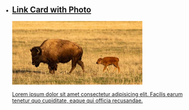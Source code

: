 

<ul class="usa-card-group">
  <li class="usa-card tablet:grid-col-5">
  <a href="#">
    <div class="usa-card__container">
      <div class="usa-card__header">
        <h2 class="usa-card__heading">Link Card with Photo</h2>
      </div>
      <div class="usa-card__media">
        <div class="usa-card__img">
          <img
            src="/assets/customImages/cards/Buffalofamily.webp"
            alt="A placeholder image"
          />
        </div>
      </div>
      <div class="usa-card__body">
        <p>
          Lorem ipsum dolor sit amet consectetur adipisicing elit. Facilis earum
          tenetur quo cupiditate, eaque qui officia recusandae.
        </p>
      </div>
    </div>
    </a>
  </li>
</ul>
